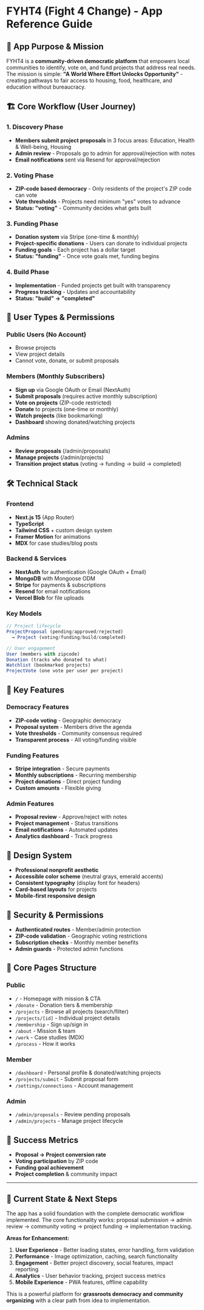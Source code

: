 # FYHT4 (Fight 4 Change) - App Reference Guide

## 🎯 **App Purpose & Mission**
FYHT4 is a **community-driven democratic platform** that empowers local communities to identify, vote on, and fund projects that address real needs. The mission is simple: **"A World Where Effort Unlocks Opportunity"** - creating pathways to fair access to housing, food, healthcare, and education without bureaucracy.

## 🏗️ **Core Workflow (User Journey)**

### 1. **Discovery Phase** 
- **Members submit project proposals** in 3 focus areas: Education, Health & Well-being, Housing
- **Admin review** - Proposals go to admin for approval/rejection with notes
- **Email notifications** sent via Resend for approval/rejection

### 2. **Voting Phase**
- **ZIP-code based democracy** - Only residents of the project's ZIP code can vote
- **Vote thresholds** - Projects need minimum "yes" votes to advance
- **Status: "voting"** - Community decides what gets built

### 3. **Funding Phase** 
- **Donation system** via Stripe (one-time & monthly)
- **Project-specific donations** - Users can donate to individual projects
- **Funding goals** - Each project has a dollar target
- **Status: "funding"** - Once vote goals met, funding begins

### 4. **Build Phase**
- **Implementation** - Funded projects get built with transparency
- **Progress tracking** - Updates and accountability
- **Status: "build" → "completed"**

## 👥 **User Types & Permissions**

### **Public Users (No Account)**
- Browse projects
- View project details
- Cannot vote, donate, or submit proposals

### **Members (Monthly Subscribers)**
- **Sign up** via Google OAuth or Email (NextAuth)
- **Submit proposals** (requires active monthly subscription)
- **Vote on projects** (ZIP-code restricted)
- **Donate** to projects (one-time or monthly)
- **Watch projects** (like bookmarking)
- **Dashboard** showing donated/watching projects

### **Admins**
- **Review proposals** (/admin/proposals)
- **Manage projects** (/admin/projects)
- **Transition project status** (voting → funding → build → completed)

## 🛠️ **Technical Stack**

### **Frontend**
- **Next.js 15** (App Router)
- **TypeScript**
- **Tailwind CSS** + custom design system
- **Framer Motion** for animations
- **MDX** for case studies/blog posts

### **Backend & Services**
- **NextAuth** for authentication (Google OAuth + Email)
- **MongoDB** with Mongoose ODM
- **Stripe** for payments & subscriptions
- **Resend** for email notifications
- **Vercel Blob** for file uploads

### **Key Models**
```typescript
// Project lifecycle
ProjectProposal (pending/approved/rejected) 
  → Project (voting/funding/build/completed)

// User engagement  
User (members with zipcode)
Donation (tracks who donated to what)
Watchlist (bookmarked projects)
ProjectVote (one vote per user per project)
```

## 📍 **Key Features**

### **Democracy Features**
- **ZIP-code voting** - Geographic democracy
- **Proposal system** - Members drive the agenda
- **Vote thresholds** - Community consensus required
- **Transparent process** - All voting/funding visible

### **Funding Features**
- **Stripe integration** - Secure payments
- **Monthly subscriptions** - Recurring membership
- **Project donations** - Direct project funding
- **Custom amounts** - Flexible giving

### **Admin Features**
- **Proposal review** - Approve/reject with notes
- **Project management** - Status transitions
- **Email notifications** - Automated updates
- **Analytics dashboard** - Track progress

## 🎨 **Design System**
- **Professional nonprofit aesthetic** 
- **Accessible color scheme** (neutral grays, emerald accents)
- **Consistent typography** (display font for headers)
- **Card-based layouts** for projects
- **Mobile-first responsive design**

## 🔐 **Security & Permissions**
- **Authenticated routes** - Member/admin protection
- **ZIP-code validation** - Geographic voting restrictions  
- **Subscription checks** - Monthly member benefits
- **Admin guards** - Protected admin functions

## 📱 **Core Pages Structure**

### **Public**
- `/` - Homepage with mission & CTA
- `/donate` - Donation tiers & membership
- `/projects` - Browse all projects (search/filter)
- `/projects/[id]` - Individual project details
- `/membership` - Sign up/sign in
- `/about` - Mission & team
- `/work` - Case studies (MDX)
- `/process` - How it works

### **Member**
- `/dashboard` - Personal profile & donated/watching projects
- `/projects/submit` - Submit proposal form
- `/settings/connections` - Account management

### **Admin**
- `/admin/proposals` - Review pending proposals
- `/admin/projects` - Manage project lifecycle

## 🎯 **Success Metrics**
- **Proposal → Project conversion rate**
- **Voting participation** by ZIP code
- **Funding goal achievement** 
- **Project completion** & community impact

---

## 🚀 **Current State & Next Steps**

The app has a solid foundation with the complete democratic workflow implemented. The core functionality works: proposal submission → admin review → community voting → project funding → implementation tracking.

**Areas for Enhancement:**
1. **User Experience** - Better loading states, error handling, form validation
2. **Performance** - Image optimization, caching, search functionality  
3. **Engagement** - Better project discovery, social features, impact reporting
4. **Analytics** - User behavior tracking, project success metrics
5. **Mobile Experience** - PWA features, offline capability

This is a powerful platform for **grassroots democracy and community organizing** with a clear path from idea to implementation.